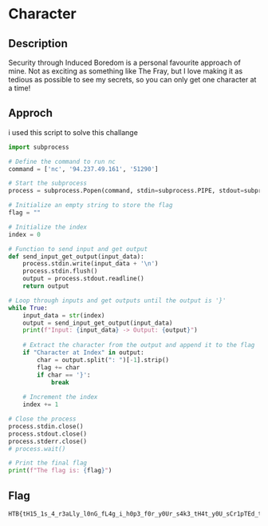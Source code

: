 # Character
## Description
Security through Induced Boredom is a personal favourite approach of mine. Not as exciting as something like The Fray, but I love making it as tedious as possible to see my secrets, so you can only get one character at a time!
## Approch
i used this script to solve this challange
```python
import subprocess

# Define the command to run nc
command = ['nc', '94.237.49.161', '51290']

# Start the subprocess
process = subprocess.Popen(command, stdin=subprocess.PIPE, stdout=subprocess.PIPE, stderr=subprocess.PIPE, text=True)

# Initialize an empty string to store the flag
flag = ""

# Initialize the index
index = 0

# Function to send input and get output
def send_input_get_output(input_data):
    process.stdin.write(input_data + '\n')
    process.stdin.flush()
    output = process.stdout.readline()
    return output

# Loop through inputs and get outputs until the output is '}'
while True:
    input_data = str(index)
    output = send_input_get_output(input_data)
    print(f"Input: {input_data} -> Output: {output}")
    
    # Extract the character from the output and append it to the flag
    if "Character at Index" in output:
        char = output.split(": ")[-1].strip()
        flag += char
        if char == '}':
            break
    
    # Increment the index
    index += 1

# Close the process
process.stdin.close()
process.stdout.close()
process.stderr.close()
# process.wait()

# Print the final flag
print(f"The flag is: {flag}")
```
## Flag
```
HTB{tH15_1s_4_r3aLly_l0nG_fL4g_i_h0p3_f0r_y0Ur_s4k3_tH4t_y0U_sCr1pTEd_tH1s_oR_els3_iT_t0oK_qU1t3_l0ng!!}
```
